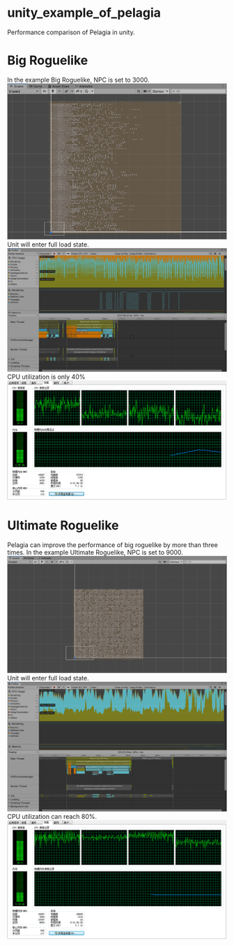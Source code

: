 # unity_example_of_pelagia

Performance comparison of Pelagia in unity.

# Big Roguelike

In the example Big Roguelike, NPC is set to 3000.
<img src="https://github.com/surparallel/pelagia_websit/blob/master/img/big_rouelike1.png">
Unit will enter full load state.
<img src="https://github.com/surparallel/pelagia_websit/blob/master/img/big_rouelike2.png">
CPU utilization is only 40%
<img src="https://github.com/surparallel/pelagia_websit/blob/master/img/big_rouelike3.png">

# Ultimate Roguelike

Pelagia can improve the performance of big roguelike by more than three times.
In the example Ultimate Roguelike, NPC is set to 9000.
<img src="https://github.com/surparallel/pelagia_websit/blob/master/img/ultimage_rouelike1.png">
Unit will enter full load state.
<img src="https://github.com/surparallel/pelagia_websit/blob/master/img/ultimage_rouelike2.png">
CPU utilization can reach 80%.
<img src="https://github.com/surparallel/pelagia_websit/blob/master/img/ultimage_rouelike3.png">
